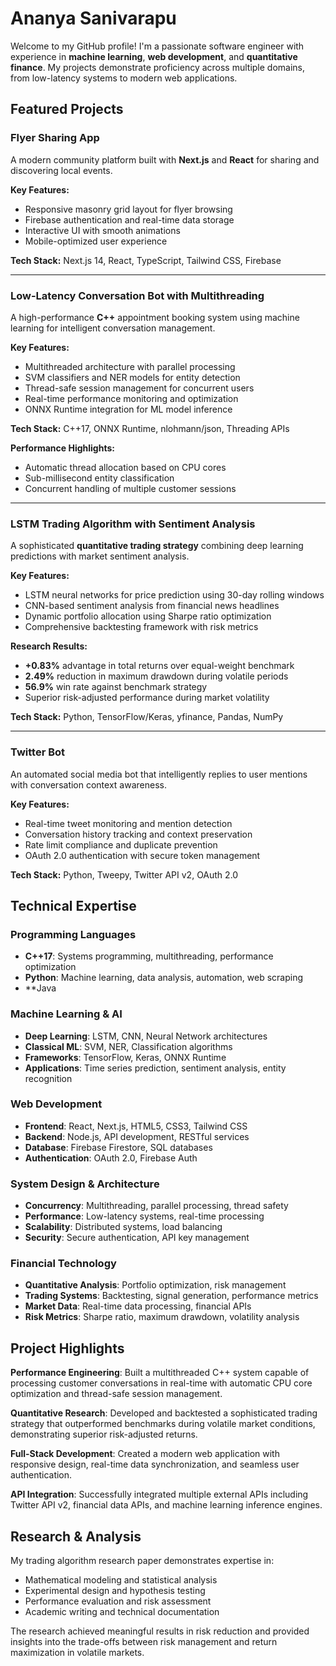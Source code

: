 # Ananya Sanivarapu

Welcome to my GitHub profile! I'm a passionate software engineer with experience in **machine learning**, **web development**, and **quantitative finance**. My projects demonstrate proficiency across multiple domains, from low-latency systems to modern web applications.

## Featured Projects

### Flyer Sharing App
A modern community platform built with **Next.js** and **React** for sharing and discovering local events.

**Key Features:**
- Responsive masonry grid layout for flyer browsing
- Firebase authentication and real-time data storage
- Interactive UI with smooth animations
- Mobile-optimized user experience

**Tech Stack:** Next.js 14, React, TypeScript, Tailwind CSS, Firebase

---

### Low-Latency Conversation Bot with Multithreading
A high-performance **C++** appointment booking system using machine learning for intelligent conversation management.

**Key Features:**
- Multithreaded architecture with parallel processing
- SVM classifiers and NER models for entity detection
- Thread-safe session management for concurrent users
- Real-time performance monitoring and optimization
- ONNX Runtime integration for ML model inference

**Tech Stack:** C++17, ONNX Runtime, nlohmann/json, Threading APIs

**Performance Highlights:**
- Automatic thread allocation based on CPU cores
- Sub-millisecond entity classification
- Concurrent handling of multiple customer sessions

---

### LSTM Trading Algorithm with Sentiment Analysis
A sophisticated **quantitative trading strategy** combining deep learning predictions with market sentiment analysis.

**Key Features:**
- LSTM neural networks for price prediction using 30-day rolling windows
- CNN-based sentiment analysis from financial news headlines
- Dynamic portfolio allocation using Sharpe ratio optimization
- Comprehensive backtesting framework with risk metrics

**Research Results:**
- **+0.83%** advantage in total returns over equal-weight benchmark
- **2.49%** reduction in maximum drawdown during volatile periods
- **56.9%** win rate against benchmark strategy
- Superior risk-adjusted performance during market volatility

**Tech Stack:** Python, TensorFlow/Keras, yfinance, Pandas, NumPy

---

### Twitter Bot
An automated social media bot that intelligently replies to user mentions with conversation context awareness.

**Key Features:**
- Real-time tweet monitoring and mention detection
- Conversation history tracking and context preservation
- Rate limit compliance and duplicate prevention
- OAuth 2.0 authentication with secure token management

**Tech Stack:** Python, Tweepy, Twitter API v2, OAuth 2.0

## Technical Expertise

### Programming Languages
- **C++17**: Systems programming, multithreading, performance optimization
- **Python**: Machine learning, data analysis, automation, web scraping
- **Java

### Machine Learning & AI
- **Deep Learning**: LSTM, CNN, Neural Network architectures
- **Classical ML**: SVM, NER, Classification algorithms
- **Frameworks**: TensorFlow, Keras, ONNX Runtime
- **Applications**: Time series prediction, sentiment analysis, entity recognition

### Web Development
- **Frontend**: React, Next.js, HTML5, CSS3, Tailwind CSS
- **Backend**: Node.js, API development, RESTful services
- **Database**: Firebase Firestore, SQL databases
- **Authentication**: OAuth 2.0, Firebase Auth

### System Design & Architecture
- **Concurrency**: Multithreading, parallel processing, thread safety
- **Performance**: Low-latency systems, real-time processing
- **Scalability**: Distributed systems, load balancing
- **Security**: Secure authentication, API key management

### Financial Technology
- **Quantitative Analysis**: Portfolio optimization, risk management
- **Trading Systems**: Backtesting, signal generation, performance metrics
- **Market Data**: Real-time data processing, financial APIs
- **Risk Metrics**: Sharpe ratio, maximum drawdown, volatility analysis

## Project Highlights

**Performance Engineering**: Built a multithreaded C++ system capable of processing customer conversations in real-time with automatic CPU core optimization and thread-safe session management.

**Quantitative Research**: Developed and backtested a sophisticated trading strategy that outperformed benchmarks during volatile market conditions, demonstrating superior risk-adjusted returns.

**Full-Stack Development**: Created a modern web application with responsive design, real-time data synchronization, and seamless user authentication.

**API Integration**: Successfully integrated multiple external APIs including Twitter API v2, financial data APIs, and machine learning inference engines.

## Research & Analysis

My trading algorithm research paper demonstrates expertise in:
- Mathematical modeling and statistical analysis
- Experimental design and hypothesis testing
- Performance evaluation and risk assessment
- Academic writing and technical documentation

The research achieved meaningful results in risk reduction and provided insights into the trade-offs between risk management and return maximization in volatile markets.
